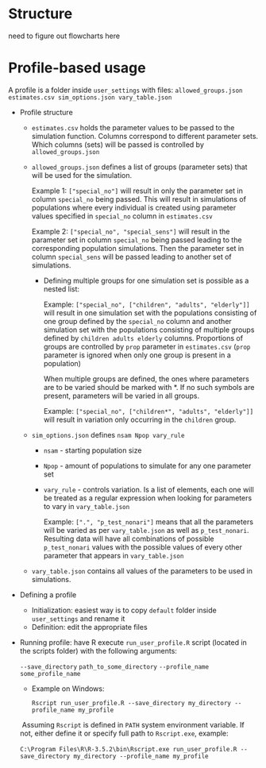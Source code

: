 # Structure

need to figure out flowcharts here

# Profile-based usage

A profile is a folder inside `user_settings` with files: `allowed_groups.json estimates.csv sim_options.json vary_table.json`

- Profile structure

  - `estimates.csv` holds the parameter values to be passed to the simulation function. Columns correspond to different parameter sets. Which columns (sets) will be passed is controlled by `allowed_groups.json`

  - `allowed_groups.json` defines a list of groups (parameter sets) that will be used for the simulation. 

    Example 1: `["special_no"]` will result in only the parameter set in column `special_no` being passed. This will result in simulations of populations where every individual is created using parameter values specified in `special_no` column in `estimates.csv` 

    Example 2: `["special_no", "special_sens"]` will result in the parameter set in column `special_no` being passed leading to the corresponding population simulations. Then the parameter set in column  `special_sens` will be passed leading to another set of simulations.

    - Defining multiple groups for one simulation set is possible as a nested list:

      Example: `["special_no", ["children", "adults", "elderly"]]` will result in one simulation set with the populations consisting of one group defined by the `special_no` column and another simulation set with the populations consisting of multiple groups defined by `children adults elderly` columns. Proportions of groups are controlled by `prop` parameter in `estimates.csv` (`prop` parameter is ignored when only one group is present in a population)

      When multiple groups are defined, the ones where parameters are to be varied should be marked with *. If no such symbols are present, parameters will be varied in all groups.

      Example:  `["special_no", ["children*", "adults", "elderly"]]` will result in variation only occurring in the `children` group.

  - `sim_options.json` defines `nsam Npop vary_rule `

    - `nsam` - starting population size

    - `Npop` - amount of populations to simulate for any one parameter set

    - `vary_rule` - controls variation. Is a list of elements, each one will be treated as a regular expression when looking for parameters to vary in `vary_table.json` 

      Example: `[".", "p_test_nonari"]` means that all the parameters will be varied as per `vary_table.json` as well as `p_test_nonari`. Resulting data will have all combinations of possible `p_test_nonari` values with the possible values of every other parameter that appears in `vary_table.json`

  -  `vary_table.json` contains all values of the parameters to be used in simulations.

- Defining a profile

  - Initialization: easiest way is to copy `default` folder inside `user_settings` and rename it
  - Definition: edit the appropriate files

- Running profile: have R execute `run_user_profile.R` script (located in the scripts folder) with the following arguments: 

  `--save_directory` `path_to_some_directory` `--profile_name` `some_profile_name`

  - Example on Windows:

   	`Rscript run_user_profile.R --save_directory my_directory --profile_name my_profile`

  ​	Assuming `Rscript` is defined in `PATH` system environment variable. If not, either define it or specify full path to `Rscript.exe`, example:

  ​	`C:\Program Files\R\R-3.5.2\bin\Rscript.exe run_user_profile.R --save_directory my_directory --profile_name my_profile`